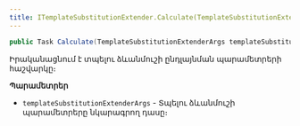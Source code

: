 ```yaml
---
title: ITemplateSubstitutionExtender.Calculate(TemplateSubstitutionExtenderArgs) մեթոդ
---
```


```c#
public Task Calculate(TemplateSubstitutionExtenderArgs templateSubstitutionExtenderArgs);
```

Իրականացնում է տպելու ձևանմուշի ընդլայնման պարամետրերի հաշվարկը։

**Պարամետրեր**
* `templateSubstitutionExtenderArgs` - Տպելու ձևանմուշի պարամետրերը նկարագրող դասը։
